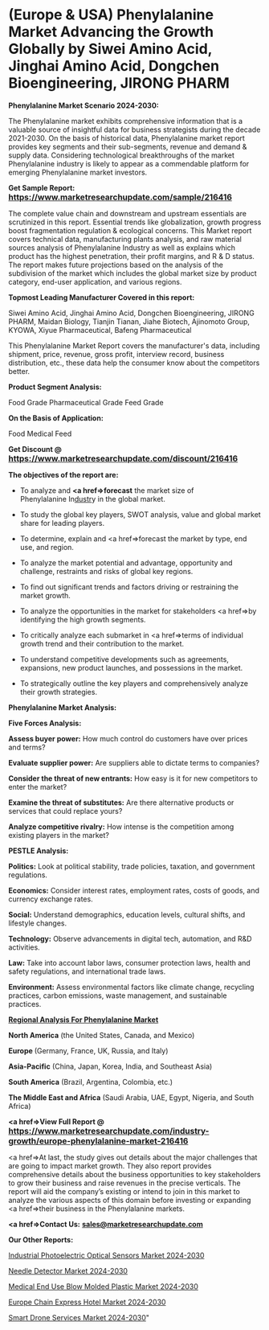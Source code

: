 # (Europe & USA) Phenylalanine Market Advancing the Growth Globally by Siwei Amino Acid, Jinghai Amino Acid, Dongchen Bioengineering, JIRONG PHARM

<strong>Phenylalanine Market Scenario 2024-2030:</strong>

The Phenylalanine market exhibits comprehensive information that is a valuable source of insightful data for business strategists during the decade 2021-2030. On the basis of historical data, Phenylalanine market report provides key segments and their sub-segments, revenue and demand &amp; supply data. Considering technological breakthroughs of the market Phenylalanine industry is likely to appear as a commendable platform for emerging Phenylalanine market investors.

<strong>Get Sample Report: <a href=https://www.marketresearchupdate.com/sample/216416><font size=3 color=#0000ff>https://www.marketresearchupdate.com/sample/216416</font></a></strong>

The complete value chain and downstream and upstream essentials are scrutinized in this report. Essential trends like globalization, growth progress boost fragmentation regulation &amp; ecological concerns. This Market report covers technical data, manufacturing plants analysis, and raw material sources analysis of Phenylalanine Industry as well as explains which product has the highest penetration, their profit margins, and R & D status. The report makes future projections based on the analysis of the subdivision of the market which includes the global market size by product category, end-user application, and various regions.

<strong>Topmost Leading Manufacturer Covered in this report:</strong>

Siwei Amino Acid, Jinghai Amino Acid, Dongchen Bioengineering, JIRONG PHARM, Maidan Biology, Tianjin Tianan, Jiahe Biotech, Ajinomoto Group, KYOWA, Xiyue Pharmaceutical, Bafeng Pharmaceutical

This Phenylalanine Market Report covers the manufacturer's data, including shipment, price, revenue, gross profit, interview record, business distribution, etc., these data help the consumer know about the competitors better.

<strong>Product Segment Analysis: </strong>

Food Grade
Pharmaceutical Grade
Feed Grade

<strong>On the Basis of Application:</strong>

Food
Medical
Feed

<strong>Get Discount @ <a href=https://www.marketresearchupdate.com/discount/216416><font size=3 color=#0000ff>https://www.marketresearchupdate.com/discount/216416</font></a></strong>

<strong><b>The objectives of the report are:</b></strong>

- To analyze and <strong><a href=><strong>forecast</strong></a></strong> the market size of Phenylalanine In<a href=ASDF991299>dustr</a>y in the global market.

- To study the global key players, SWOT analysis, value and global market share for leading players.

- To determine, explain and <a href=>forecast</a> the market by type, end use, and region.

- To analyze the market potential and advantage, opportunity and challenge, restraints and risks of global key regions.

- To find out significant trends and factors driving or restraining the market growth.

- To analyze the opportunities in the market for stakeholders <a href=>by</a> identifying the high growth segments.

- To critically analyze each submarket in <a href=>terms</a> of individual growth trend and their contribution to the market.

- To understand competitive developments such as agreements, expansions, new product launches, and possessions in the market.

- To strategically outline the key players and comprehensively analyze their growth strategies.

<strong>Phenylalanine Market Analysis:</strong>

<strong>Five Forces Analysis:</strong>

<strong>Assess buyer power:</strong> How much control do customers have over prices and terms?

<strong>Evaluate supplier power:</strong> Are suppliers able to dictate terms to companies?

<strong>Consider the threat of new entrants:</strong> How easy is it for new competitors to enter the market?

<strong>Examine the threat of substitutes:</strong> Are there alternative products or services that could replace yours?

<strong>Analyze competitive rivalry:</strong> How intense is the competition among existing players in the market?

<strong>PESTLE Analysis:</strong>

<strong>Politics:</strong> Look at political stability, trade policies, taxation, and government regulations.

<strong>Economics:</strong> Consider interest rates, employment rates, costs of goods, and currency exchange rates.

<strong>Social:</strong> Understand demographics, education levels, cultural shifts, and lifestyle changes.

<strong>Technology:</strong> Observe advancements in digital tech, automation, and R&D activities.

<strong>Law:</strong> Take into account labor laws, consumer protection laws, health and safety regulations, and international trade laws.

<strong>Environment:</strong> Assess environmental factors like climate change, recycling practices, carbon emissions, waste management, and sustainable practices.

<strong><u><b>Regional Analysis For Phenylalanine Market</b></u></strong>

<strong><b>North America</b></strong> (the United States, Canada, and Mexico)

<strong><b>Europe </b></strong>(Germany, France, UK, Russia, and Italy)

<strong><b>Asia-Pacific</b></strong> (China, Japan, Korea, India, and Southeast Asia)

<strong><b>South America</b></strong> (Brazil, Argentina, Colombia, etc.)

<strong><b>The Middle East and Africa</b></strong> (Saudi Arabia, UAE, Egypt, Nigeria, and South Africa)

<strong><a href=>View Full Report</a> @ <a href=https://www.marketresearchupdate.com/industry-growth/europe-phenylalanine-market-216416><font size=3 color=#0000ff>https://www.marketresearchupdate.com/industry-growth/europe-phenylalanine-market-216416</font></a></strong>

<a href=>At last,</a> the study gives out details about the major challenges that are going to impact market growth. They also report provides comprehensive details about the business opportunities to key stakeholders to grow their business and raise revenues in the precise verticals. The report will aid the company’s existing or intend to join in this market to analyze the various aspects of this domain before investing or expanding <a href=>their</a> business in the Phenylalanine markets.

<strong><a href=>Contact Us:</a></strong>
<strong>sales@marketresearchupdate.com</strong>

<strong>Our Other Reports:</strong>

<a href=https://www.linkedin.com/pulse/industrial-photoelectric-optical-sensors-market-analysis>Industrial Photoelectric Optical Sensors Market 2024-2030</a>

<a href=https://www.linkedin.com/pulse/needle-detector-market-outlooks-2023-size-players>Needle Detector Market 2024-2030</a>

<a href=https://www.linkedin.com/pulse/medical-end-use-blow-molded-plastic-market-size-trends>Medical End Use Blow Molded Plastic Market 2024-2030</a>

<a href=https://www.linkedin.com/pulse/europe-chain-express-hotel-market-2023-top-industry-shr5f/>Europe Chain Express Hotel Market 2024-2030</a>

<a href=https://medium.com/@proteekoffice/north-america-smart-drone-services-market-growing-rapidly-with-latest-trend-and-future-scope-with-fc0324dc4ebe> Smart Drone Services Market 2024-2030</a>"
